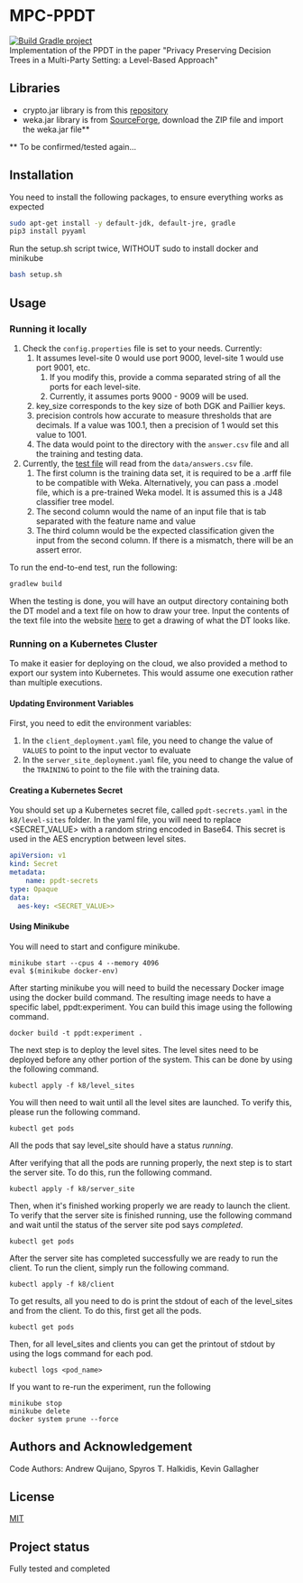 # MPC-PPDT
[![Build Gradle project](https://github.com/AndrewQuijano/MPC-PPDT/actions/workflows/build-gradle-project.yml/badge.svg)](https://github.com/AndrewQuijano/MPC-PPDT/actions/workflows/build-gradle-project.yml)  
Implementation of the PPDT in the paper "Privacy Preserving Decision Trees in a Multi-Party Setting: a Level-Based Approach"

## Libraries
* crypto.jar library is from this [repository](https://github.com/AndrewQuijano/Homomorphic_Encryption)
* weka.jar library is from [SourceForge](https://sourceforge.net/projects/weka/files/weka-3-9/3.9.5/), 
download the ZIP file and import the weka.jar file**

** To be confirmed/tested again...

## Installation
You need to install the following packages, to ensure everything works as expected
```bash
sudo apt-get install -y default-jdk, default-jre, gradle
pip3 install pyyaml
```

Run the setup.sh script twice, WITHOUT sudo to install docker and minikube
```bash
bash setup.sh
```

## Usage

### Running it locally

1. Check the `config.properties` file is set to your needs. Currently:
   1. It assumes level-site 0 would use port 9000, level-site 1 would use port 9001, etc.
      1. If you modify this, provide a comma separated string of all the ports for each level-site.
      2. Currently, it assumes ports 9000 - 9009 will be used.
   2. key_size corresponds to the key size of both DGK and Paillier keys.
   3. precision controls how accurate to measure thresholds that are decimals. If a value was 100.1, then a precision of 
   1 would set this value to 1001.
   4. The data would point to the directory with the `answer.csv` file and all the training and testing data.
2. Currently, the [test file](src/test/java/PrivacyTest.java) will read from the `data/answers.csv` file. 
   1. The first column is the training data set, 
   it is required to be a .arff file to be compatible with Weka.
   Alternatively, you can pass a .model file, which is a pre-trained Weka model. 
   It is assumed this is a J48 classifier tree model.
   2. The second column would the name of an input file that is tab separated with the feature name and value
   3. The third column would be the expected classification given the input from the second column. 
   If there is a mismatch, there will be an assert error.

To run the end-to-end test, run the following:
```bash
gradlew build
```

When the testing is done, you will have an output directory containing both the DT model and a text file on how to draw 
your tree. Input the contents of the text file into the website [here](https://dreampuf.github.io/GraphvizOnline/) to get a 
drawing of what the DT looks like.

### Running on a Kubernetes Cluster
To make it easier for deploying on the cloud, we also provided a method to export our system into Kubernetes.
This would assume one execution rather than multiple executions.

#### Updating Environment Variables

First, you need to edit the environment variables:
1. In the `client_deployment.yaml` file, you need to change the value of `VALUES` to point to the input vector to evaluate
2. In the `server_site_deployment.yaml` file, you need to change the value of the `TRAINING` to point to the file with the training data.

#### Creating a Kubernetes Secret
You should set up a Kubernetes secret file, called `ppdt-secrets.yaml` in the `k8/level-sites` folder.
In the yaml file, you will need to replace <SECRET_VALUE> with a random string encoded in Base64.
This secret is used in the AES encryption between level sites.
```yaml
apiVersion: v1
kind: Secret
metadata:
    name: ppdt-secrets
type: Opaque
data:
  aes-key: <SECRET_VALUE>>
```

#### Using Minikube
You will need to start and configure minikube.

    minikube start --cpus 4 --memory 4096
    eval $(minikube docker-env)

After starting minikube you will need to build the necessary Docker image using
the docker build command. The resulting image needs to have a specific label,
ppdt:experiment. You can build this image using the following command.

    docker build -t ppdt:experiment .

The next step is to deploy the level sites. The level sites need to be deployed
before any other portion of the system. This can be done by using the following
command.

    kubectl apply -f k8/level_sites

You will then need to wait until all the level sites are launched. To verify
this, please run the following command.

    kubectl get pods

All the pods that say level_site should have a status _running_.

After verifying that all the pods are running properly, the next step is to
start the server site. To do this, run the following command.

    kubectl apply -f k8/server_site

Then, when it's finished working properly we are ready to launch the client. To
verify that the server site is finished running, use the following command and
wait until the status of the server site pod says _completed_.

    kubectl get pods

After the server site has completed successfully we are ready to run the client.
To run the client, simply run the following command.

    kubectl apply -f k8/client

To get results, all you need to do is print the stdout of each of the level_sites
and from the client. To do this, first get all the pods.

    kubectl get pods

Then, for all level_sites and clients you can get the printout of stdout by
using the logs command for each pod.

    kubectl logs <pod_name> 

If you want to re-run the experiment, run the following

    minikube stop
    minikube delete
    docker system prune --force
    
## Authors and Acknowledgement
Code Authors: Andrew Quijano, Spyros T. Halkidis, Kevin Gallagher

## License
[MIT](https://choosealicense.com/licenses/mit/)

## Project status
Fully tested and completed
